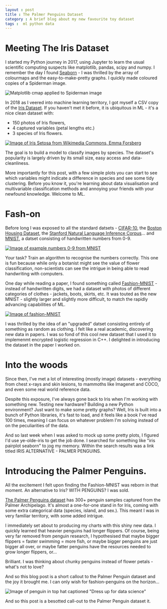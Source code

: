 ```yaml
---
layout : post  
title : The Palmer Penguins Dataset   
category : A brief blog about my new favourite toy dataset
tags :  ml python data 
---
```


# Meeting The Iris Dataset
I started my Python journey in 2017, using Jupyter to learn the usual scientific computing suspects like matplotlib, pandas, scipy and numpy. I remember the day I found [Seaborn][1] - I was thrilled by the array of colourmaps and the easy-to-make-pretty graphs. I quickly made coloured copies of a Spiderman image. 

![Matplotlib cmap applied to Spiderman image](https://kiowa-scott-hurley.github.io/tea-tech-and-trials/img/penguins/spiderman-coloured.png)

In 2018 as I veered into machine learning territory, I got myself a CSV copy of the [Iris Dataset][2]. If you haven't met it before, it is ubiquitous in ML - it's a nice clean dataset with:
- 150 photos of Iris flowers,
- 4 captured variables (petal lengths etc.)
- 3 species of Iris flowers. 

[![Image of Iris Setosa from Wikimedia Commons, Emma Forsberg](https://kiowa-scott-hurley.github.io/tea-tech-and-trials/img/penguins/iris-wikimedia-commons.jpg)](https://commons.wikimedia.org/wiki/File:Iris_setosa_var._setosa_(2595031014).jpg) 

The goal is to build a model to classify images by species. The dataset's popularity is largely driven by its small size, easy access and data-cleanliness.

More importantly for this post, with a few simple plots you can start to see which variables might indicate a difference in species and see some tidy clustering. Before you know it, you're learning about data visualisation and multivariable classification methods and annoying your friends with your newfound knowledge. Welcome to ML. 

# Fash-on
Before long I was exposed to all the standard datsets - [CIFAR-10][3], the [Boston Housing Dataset][4], the [Stanford Natural Language Inference Corpus][5]... and [MNIST][6], a datset consisting of handwritten numbers from 0-9. 

[![Image of example numbers 0-9 from MNIST](https://kiowa-scott-hurley.github.io/tea-tech-and-trials/img/penguins/mnist.png)](https://www.tensorflow.org/datasets/catalog/mnist) 

Your task? Train an algorithm to recognise the numbers correctly. This one is fun because while only a botanist might see the value of flower classification, non-scientists can see the intrigue in being able to read handwriting with computers.

One day while reading a paper, I found something called [Fashion-MNIST][7] - instead of handwritten digits, we had a dataset with photos of different categories of clothes - jackets, boots, skirts, etc. It was touted as the new MNIST - slightly larger and slightly more difficult, to match the rapidly advancing capabilities of ML.   

[![Image of fashion-MNIST](https://kiowa-scott-hurley.github.io/tea-tech-and-trials/img/penguins/fashion_mnist.png)](https://www.tensorflow.org/datasets/catalog/fashion_mnist) 

I was thrilled by the idea of an "upgraded" datset consisting entirely of something as random as clothing. I felt like a real academic, discovering new data in papers. I was so fond of this cool new dataset that I used it to implemenmt encrypted logistic regression in C++. I delighted in introducing the dataset in the paper I worked on. 

# Into the woods
Since then, I've met a lot of interesting (mostly image) datasets - everything from chest x-rays and skin lesions, to mammoths like Imagenet and COCO, and even some real world reference data. 

Despite this exposure, I've always gone back to Iris when I'm working with something new. Testing new hardware? Building a new Python environment? Just want to make some pretty graphs? Well, Iris is built into a bunch of Python libraries, it's fast to load, and it feels like a book I've read 100 times, meaning I can focus on whatever problem I'm solving instead of on the peculiarities of the data. 

And so last week when I was asked to mock up some pretty plots, I figured I'd use ye-olde-iris to get the job done. I searched for something like "iris pairplot seaborn" to jog my memory. Within the search results was a link titled IRIS ALTERNATIVE - PALMER PENGUINS.

# Introducing the Palmer Penguins. 
All the excitement I felt upon finding the Fashion-MNIST was reborn in that moment. An alternative to Iris? WITH PENGUINS? I was sold.

[The Palmer Penguins dataset][8] has 300+ penguin samples captured from the Palmer Archipelago. It's almost a one-for-one stand in for Iris, coming with some extra categorical data (species, island, and sex.). This meant I was in very familiar territory, with some added intrigue. 

I immediately set about to producing my charts with this shiny new data. I quickly learned that heavier penguins had longer flippers. Of course, being very far removed from penguin research, I hypothesised that maybe bigger flippers = faster swimming = more fish, or maybe bigger penguins are just bigger all over, or maybe fatter penguins have the resources needed to grow longer flippers, or...

Brilliant. I was thinking about chunky penguins instead of flower petals - what's not to love?

And so this blog post is a short callout to the Palmer Penguin dataset and the joy it brought me. I can only wish for fashion-penguins on the horizon... 

![Image of penguin in top hat captioned "Dress up for data science"](https://kiowa-scott-hurley.github.io/tea-tech-and-trials/img/penguins/penguin-data-science.png)

And so this post is a besotted call-out to the Palmer Penguin dataset it.

[1]: <https://seaborn.pydata.org/> "Seaborn: statistical data visualisation. "
[2]: <https://archive.ics.uci.edu/ml/datasets/iris> "UCI ML Repository, Iris Dataset"
[3]: <https://www.cs.toronto.edu/~kriz/cifar.html> "CIFAR 10 dataset"
[4]: <https://www.cs.toronto.edu/~delve/data/boston/bostonDetail.html> "Boston Housing dataset"
[5]: <https://nlp.stanford.edu/projects/snli/> "SNLI Corpus"
[6]: <https://www.tensorflow.org/datasets/catalog/mnist> "MNIST data set, via TensorFlow website."
[7]: <https://www.tensorflow.org/datasets/catalog/fashion_mnist#:~:text=Fashion%2DMNIST%20is%20a%20dataset,a%20label%20from%2010%20classes.> "Fashion MNIST data set, via TensorFlow website."
[8]: <(https://allisonhorst.github.io/palmerpenguins/)> "The Palmer Penguins data set, Allison Horst"

